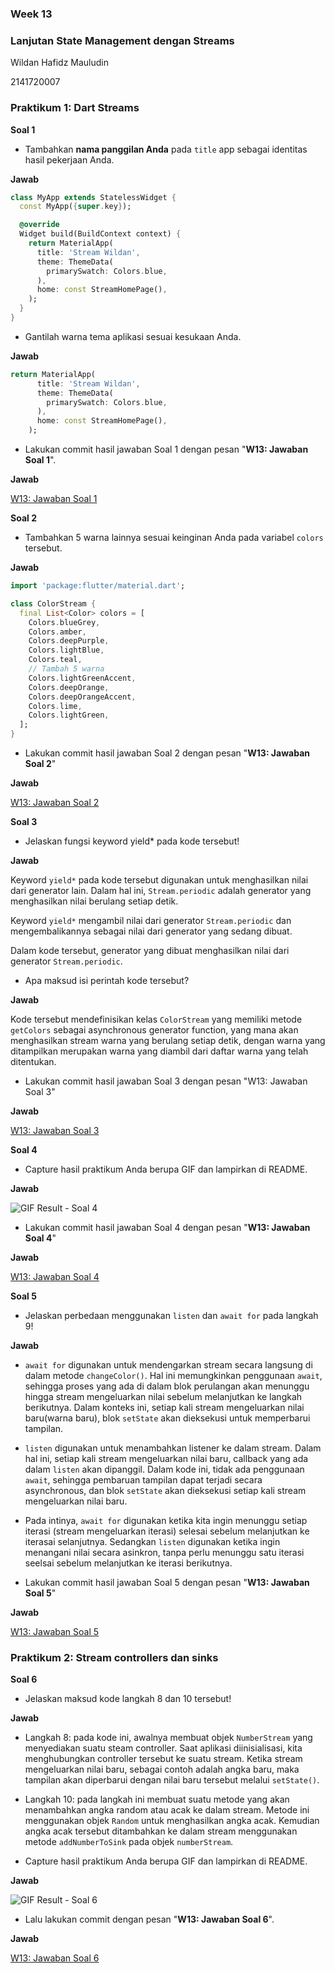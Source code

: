 ### Week 13

### Lanjutan State Management dengan Streams

Wildan Hafidz Mauludin

2141720007

### Praktikum 1: Dart Streams

**Soal 1**

- Tambahkan **nama panggilan Anda** pada `title` app sebagai identitas hasil pekerjaan Anda.

**Jawab**

```dart
class MyApp extends StatelessWidget {
  const MyApp({super.key});

  @override
  Widget build(BuildContext context) {
    return MaterialApp(
      title: 'Stream Wildan',
      theme: ThemeData(
        primarySwatch: Colors.blue,
      ),
      home: const StreamHomePage(),
    );
  }
}
```

- Gantilah warna tema aplikasi sesuai kesukaan Anda.

**Jawab**

```dart
return MaterialApp(
      title: 'Stream Wildan',
      theme: ThemeData(
        primarySwatch: Colors.blue,
      ),
      home: const StreamHomePage(),
    );
```

- Lakukan commit hasil jawaban Soal 1 dengan pesan "**W13: Jawaban Soal 1**".

**Jawab**

[W13: Jawaban Soal 1](https://github.com/nikoshaa/2141720007-mobile-2023/commit/d3d35324ee622a15d18b294f3a462a1210ad9400)

**Soal 2**

- Tambahkan 5 warna lainnya sesuai keinginan Anda pada variabel `colors` tersebut.

**Jawab**

```dart
import 'package:flutter/material.dart';

class ColorStream {
  final List<Color> colors = [
    Colors.blueGrey,
    Colors.amber,
    Colors.deepPurple,
    Colors.lightBlue,
    Colors.teal,
    // Tambah 5 warna
    Colors.lightGreenAccent,
    Colors.deepOrange,
    Colors.deepOrangeAccent,
    Colors.lime,
    Colors.lightGreen,
  ];
}
```

- Lakukan commit hasil jawaban Soal 2 dengan pesan "**W13: Jawaban Soal 2**"

**Jawab**

[W13: Jawaban Soal 2](https://github.com/nikoshaa/2141720007-mobile-2023/commit/5557361e38674d71ed66dfcc38fc4fe905615f2c)

**Soal 3**

- Jelaskan fungsi keyword yield\* pada kode tersebut!

**Jawab**

Keyword `yield*` pada kode tersebut digunakan untuk menghasilkan nilai dari generator lain. Dalam hal ini, `Stream.periodic` adalah generator yang menghasilkan nilai berulang setiap detik.

Keyword `yield*` mengambil nilai dari generator `Stream.periodic` dan mengembalikannya sebagai nilai dari generator yang sedang dibuat.

Dalam kode tersebut, generator yang dibuat menghasilkan nilai dari generator `Stream.periodic`.

- Apa maksud isi perintah kode tersebut?

**Jawab**

Kode tersebut mendefinisikan kelas `ColorStream` yang memiliki metode `getColors` sebagai asynchronous generator function, yang mana akan menghasilkan stream warna yang berulang setiap detik, dengan warna yang ditampilkan merupakan warna yang diambil dari daftar warna yang telah ditentukan.

- Lakukan commit hasil jawaban Soal 3 dengan pesan "W13: Jawaban Soal 3"

**Jawab**

[W13: Jawaban Soal 3](https://github.com/nikoshaa/2141720007-mobile-2023/commit/200c62aa386e87e7ec520a149775f337a8b88d8f)

**Soal 4**

- Capture hasil praktikum Anda berupa GIF dan lampirkan di README.

**Jawab**

![GIF Result - Soal 4](docs/task/result-soal-4.gif)

- Lakukan commit hasil jawaban Soal 4 dengan pesan "**W13: Jawaban Soal 4**"

**Jawab**

[W13: Jawaban Soal 4](https://github.com/nikoshaa/2141720007-mobile-2023/commit/204f44913b0d5ec82b3549ae177bfd846cf618d0)

**Soal 5**

- Jelaskan perbedaan menggunakan `listen` dan `await for` pada langkah 9!

**Jawab**

- `await for` digunakan untuk mendengarkan stream secara langsung di dalam metode `changeColor()`. Hal ini memungkinkan penggunaan `await`, sehingga proses yang ada di dalam blok perulangan akan menunggu hingga stream mengeluarkan nilai sebelum melanjutkan ke langkah berikutnya. Dalam konteks ini, setiap kali stream mengeluarkan nilai baru(warna baru), blok `setState` akan dieksekusi untuk memperbarui tampilan.

- `listen` digunakan untuk menambahkan listener ke dalam stream. Dalam hal ini, setiap kali stream mengeluarkan nilai baru, callback yang ada dalam `listen` akan dipanggil. Dalam kode ini, tidak ada penggunaan `await`, sehingga pembaruan tampilan dapat terjadi secara asynchronous, dan blok `setState` akan dieksekusi setiap kali stream mengeluarkan nilai baru.

- Pada intinya, `await for` digunakan ketika kita ingin menunggu setiap iterasi (stream mengeluarkan iterasi) selesai sebelum melanjutkan ke iterasai selanjutnya. Sedangkan `listen` digunakan ketika ingin menangani nilai secara asinkron, tanpa perlu menunggu satu iterasi seelsai sebelum melanjutkan ke iterasi berikutnya.

- Lakukan commit hasil jawaban Soal 5 dengan pesan "**W13: Jawaban Soal 5**"

**Jawab**

[W13: Jawaban Soal 5](https://github.com/nikoshaa/2141720007-mobile-2023/commit/daaae14d4d936e6ebbab2c22e2dd1f26fbdd07e4)

### Praktikum 2: Stream controllers dan sinks

**Soal 6**

- Jelaskan maksud kode langkah 8 dan 10 tersebut!

**Jawab**

- Langkah 8: pada kode ini, awalnya membuat objek `NumberStream` yang menyediakan suatu steam controller. Saat aplikasi diinisialisasi, kita menghubungkan controller tersebut ke suatu stream. Ketika stream mengeluarkan nilai baru, sebagai contoh adalah angka baru, maka tampilan akan diperbarui dengan nilai baru tersebut melalui `setState()`.

- Langkah 10: pada langkah ini membuat suatu metode yang akan menambahkan angka random atau acak ke dalam stream. Metode ini menggunakan objek `Random` untuk menghasilkan angka acak. Kemudian angka acak tersebut ditambahkan ke dalam stream menggunakan metode `addNumberToSink` pada objek `numberStream`.

- Capture hasil praktikum Anda berupa GIF dan lampirkan di README.

**Jawab**

![GIF Result - Soal 6](docs/task/result-soal-6.gif)

- Lalu lakukan commit dengan pesan "**W13: Jawaban Soal 6**".

**Jawab**

[W13: Jawaban Soal 6]()
